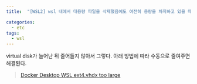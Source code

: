 ```yaml
---
title:  "[WSL2] wsl 내에서 대용량 파일을 삭제했음에도 여전히 용량을 차지하고 있을 때"

categories:
  - etc
tags:
  - wsl
---
```


virtual disk가 늘어난 뒤 줄어들지 않아서 그렇다. 아래 방법에 따라 수동으로 줄여주면 해결된다.

> [Docker Desktop WSL ext4.vhdx too large](https://stackoverflow.com/questions/70946140/docker-desktop-wsl-ext4-vhdx-too-large)
